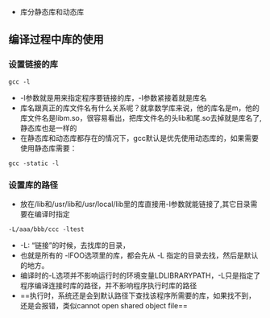 * 库分静态库和动态库 

## 编译过程中库的使用
### 设置链接的库
```
gcc -l
```
* -l参数就是用来指定程序要链接的库，-l参数紧接着就是库名
* 库名跟真正的库文件名有什么关系呢？就拿数学库来说，他的库名是m，他的库文件名是libm.so，很容易看出，把库文件名的头lib和尾.so去掉就是库名了,静态库也是一样的
* 在静态库和动态库都存在的情况下，gcc默认是优先使用动态库的，如果需要使用静态库需要：
```
gcc -static -l
```
### 设置库的路径
* 放在/lib和/usr/lib和/usr/local/lib里的库直接用-l参数就能链接了,其它目录需要在编译时指定
```
-L/aaa/bbb/ccc -ltest
```
* -L: “链接”的时候，去找库的目录，
* 也就是所有的 -lFOO选项里的库，都会先从 -L 指定的目录去找，然后是默认的地方。
* 编译时的-L选项并不影响运行时的环境变量LDLIBRARYPATH，-L只是指定了程序编译连接时库的路径，并不影响程序执行时库的路径
* ==执行时，系统还是会到默认路径下查找该程序所需要的库，如果找不到，还是会报错，类似cannot open shared object file== 